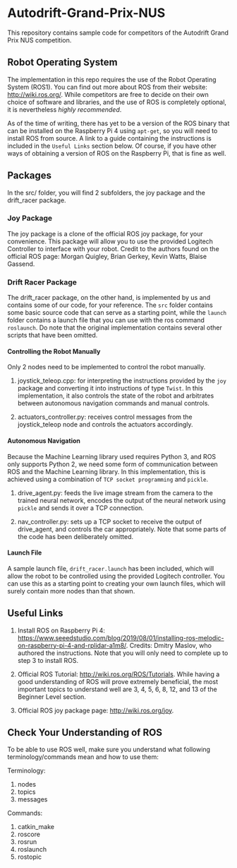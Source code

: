 # Autodrift-Grand-Prix-NUS

This repository contains sample code for competitors of the Autodrift Grand Prix NUS competition.

## Robot Operating System
The implementation in this repo requires the use of the Robot Operating System (ROS1). You can find out more about ROS from their website: http://wiki.ros.org/. While competitors are free to decide on their own choice of software and libraries, and the use of ROS is completely optional, it is nevertheless *highly recommended*.

As of the time of writing, there has yet to be a version of the ROS binary that can be installed on the Raspberry Pi 4 using `apt-get`, so you will need to install ROS from source. A link to a guide containing the instructions is included in the `Useful Links` section below. Of course, if you have other ways of obtaining a version of ROS on the Raspberry Pi, that is fine as well.

## Packages
In the src/ folder, you will find 2 subfolders, the joy package and the drift_racer package. 

### Joy Package
The joy package is a clone of the official ROS joy package, for your convenience. This package will allow you to use the provided Logitech Controller to interface with your robot. Credit to the authors found on the official ROS page: Morgan Quigley, Brian Gerkey, Kevin Watts, Blaise Gassend.

### Drift Racer Package
The drift_racer package, on the other hand, is implemented by us and contains some of our code, for your reference. The `src` folder contains some basic source code that can serve as a starting point, while the `launch` folder contains a launch file that you can use with the ros command `roslaunch`. Do note that the original implementation contains several other scripts that have been omitted.

#### Controlling the Robot Manually
Only 2 nodes need to be implemented to control the robot manually. 

1. joystick_teleop.cpp: for interpreting the instructions provided by the `joy` package and converting it into instructions of type `Twist`. In this implementation, it also controls the state of the robot and arbitrates between autonomous navigation commands and manual controls.

2. actuators_controller.py: receives control messages from the joystick_teleop node and controls the actuators accordingly.

#### Autonomous Navigation
Because the Machine Learning library used requires Python 3, and ROS only supports Python 2, we need some form of communication between ROS and the Machine Learning library. In this implementation, this is achieved using a combination of `TCP socket programming` and `pickle`.

1. drive_agent.py: feeds the live image stream from the camera to the trained neural network, encodes the output of the neural network using `pickle` and sends it over a TCP connection.

2. nav_controller.py: sets up a TCP socket to receive the output of drive_agent, and controls the car appropriately. Note that some parts of the code has been deliberately omitted.

#### Launch File
A sample launch file, `drift_racer.launch` has been included, which will allow the robot to be controlled using the provided Logitech controller. You can use this as a starting point to creating your own launch files, which will surely contain more nodes than that shown.

## Useful Links
1. Install ROS on Raspberry Pi 4: https://www.seeedstudio.com/blog/2019/08/01/installing-ros-melodic-on-raspberry-pi-4-and-rplidar-a1m8/. Credits: Dmitry Maslov, who authored the instructions. Note that you will only need to complete up to step 3 to install ROS.

2. Official ROS Tutorial: http://wiki.ros.org/ROS/Tutorials. While having a good understanding of ROS will prove extremely beneficial, the most important topics to understand well are 3, 4, 5, 6, 8, 12, and 13 of the Beginner Level section.

3. Official ROS joy package page: http://wiki.ros.org/joy.

## Check Your Understanding of ROS
To be able to use ROS well, make sure you understand what following terminology/commands mean and how to use them:

Terminology:
1. nodes
2. topics
3. messages

Commands:
1. catkin_make
2. roscore
3. rosrun
4. roslaunch
5. rostopic
